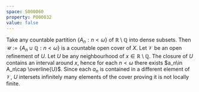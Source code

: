 ```yaml
---
space: S000060
property: P000032
value: false
---
```


Take any countable partition $\{A_n:n<\omega\}$ of $\mathbb R\setminus\mathbb Q$ into dense subsets.
Then $\mathscr U:=\{A_n\cup\mathbb Q: n<\omega\}$ is
a countable open cover of $X$. Let $\mathscr V$ be an open refinement of $U$.
Let $U$ be any neighbourhood of $x\in\mathbb R\setminus\mathbb Q$. The closure of $U$ contains an
interval around $x$, hence for each $n<\omega$ there exists
$a_n\in A_n\cap \overline{U}$. Since each $a_n$ is contained in a different element of $\mathscr V$,
$U$ intersets infinitely many elements of the cover
proving it is not locally finite.
